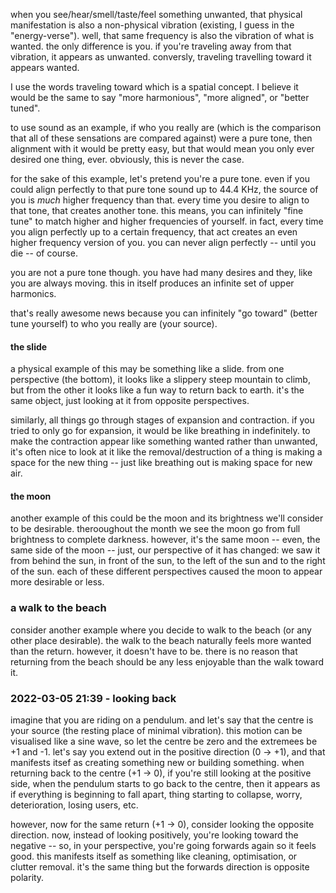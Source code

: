 
when you see/hear/smell/taste/feel something unwanted, that physical manifestation is also a non-physical vibration (existing, I guess in the "energy-verse"). well, that same frequency is also the vibration of what is wanted. the only difference is you. if you're traveling away from that vibration, it appears as unwanted. conversly, traveling travelling toward it appears wanted.

I use the words traveling toward which is a spatial concept. I believe it would be the same to say "more harmonious", "more aligned", or "better tuned".

to use sound as an example, if who you really are (which is the comparison that all of these sensations are compared against) were a pure tone, then alignment with it would be pretty easy, but that would mean you only ever desired one thing, ever. obviously, this is never the case.

for the sake of this example, let's pretend you're a pure tone. even if you could align perfectly to that pure tone sound up to 44.4 KHz, the source of you is *much* higher frequency than that. every time you desire to align to that tone, that creates another tone. this means, you can infinitely "fine tune" to match higher and higher frequencies of yourself. in fact, every time you align perfectly up to a certain frequency, that act creates an even higher frequency version of you. you can never align perfectly -- until you die -- of course.

you are not a pure tone though. you have had many desires and they, like you are always moving. this in itself produces an infinite set of upper harmonics.

that's really awesome news because you can infinitely "go toward" (better tune yourself) to who you really are (your source).

#### the slide

a physical example of this may be something like a slide. from one perspective (the bottom), it looks like a slippery steep mountain to climb, but from the other it looks like a fun way to return back to earth. it's the same object, just looking at it from opposite perspectives.

similarly, all things go through stages of expansion and contraction. if you tried to only go for expansion, it would be like breathing in indefinitely. to make the contraction appear like something wanted rather than unwanted, it's often nice to look at it like the removal/destruction of a thing is making a space for the new thing -- just like breathing out is making space for new air.

#### the moon

another example of this could be the moon and its brightness we'll consider to be desirable. therooughout the month we see the moon go from full brightness to complete darkness. however, it's the same moon -- even, the same side of the moon -- just, our perspective of it has changed: we saw it from behind the sun, in front of the sun, to the left of the sun and to the right of the sun. each of these different perspectives caused the moon to appear more desirable or less.

### a walk to the beach

consider another example where you decide to walk to the beach (or any other place desirable). the walk to the beach naturally feels more wanted than the return. however, it doesn't have to be. there is no reason that returning from the beach should be any less enjoyable than the walk toward it.

### 2022-03-05 21:39 - looking back

imagine that you are riding on a pendulum. and let's say that the centre is your source (the resting place of minimal vibration). this motion can be visualised like a sine wave, so let the centre be zero and the extremees be +1 and -1. let's say you extend out in the positive direction (0 -> +1), and that manifests itsef as creating something new or building something. when returning back to the centre (+1 -> 0), if you're still looking at the positive side, when the pendulum starts to go back to the centre, then it appears as if everything is beginning to fall apart, thing starting to collapse, worry, deterioration, losing users, etc.

however, now for the same return (+1 -> 0), consider looking the opposite direction. now, instead of looking positively, you're looking toward the negative -- so, in your perspective, you're going forwards again so it feels good. this manifests itself as something like cleaning, optimisation, or clutter removal. it's the same thing but the forwards direction is opposite polarity.
